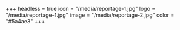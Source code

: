 +++
headless = true
icon = "/media/reportage-1.jpg"
logo = "/media/reportage-1.jpg"
image = "/media/reportage-2.jpg"
color = "#5a4ae3"
+++
